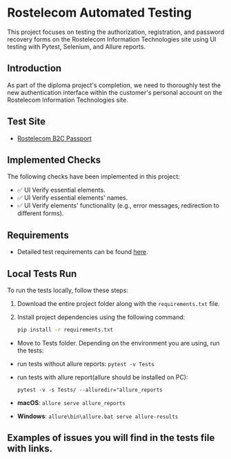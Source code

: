 # Rostelecom Automated Testing

This project focuses on testing the authorization, registration, and password recovery forms on the Rostelecom Information Technologies site using UI testing with Pytest, Selenium, and Allure reports.

## Introduction
As part of the diploma project's completion, we need to thoroughly test the new authentication interface within the customer's personal account on the Rostelecom Information Technologies site.

## Test Site
- [Rostelecom B2C Passport](https://b2c.passport.rt.ru)

## Implemented Checks

The following checks have been implemented in this project:

- ✅ UI Verify essential elements.
- ✅ UI Verify essential elements' names.
- ✅ UI Verify elements' functionality (e.g., error messages, redirection to different forms).

## Requirements
- Detailed test requirements can be found [here](https://drive.google.com/file/d/1yMRCT2JT6EWqIWMwW0LSa6mn70_7XYVi/view?usp=sharing).

## Local Tests Run
To run the tests locally, follow these steps:

1. Download the entire project folder along with the `requirements.txt` file.
2. Install project dependencies using the following command:

   ```bash
   pip install -r requirements.txt
- Move to Tests folder. Depending on the environment you are using, run the tests:
- run tests without allure reports: `pytest -v Tests`
- run tests with allure report(allure should be installed on PC):

  `pytest -v -s Tests/ --alluredir="allure_reports`
- **macOS**: `allure serve allure_reports`
- **Windows**: `allure\bin\allure.bat serve allure-results`

##  Examples of issues you will find in the tests file with links. 
